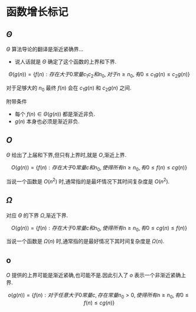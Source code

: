# 函数增长标记

## $\Theta$

$\Theta$ 算法导论的翻译是渐近紧确界...

- 说人话就是 $\Theta$ 确定了这个函数的上界和下界.

$$ 
\Theta(g(n)) = \{f(n): 存在大于0常量 c_1 c_2和 n_0,对于 n \geq n_0, 有 0\leq c_1g(n) \leq c_2g(n) \} 
$$

对于足够大的 $n_0$ 最终 $f(n)$ 会在 $c_1g(n)$ 和 $c_2g(n)$ 之间.

附带条件

- 每个 $f(n) \in \Theta(g(n))$ 都是渐近非负.
- $g(n)$ 本身也必须是渐近非负.

## $O$

$\Theta$ 给出了上届和下界,但只有上界时,就是 $O$,渐近上界.

$$
O(g(n)) = \{f(n): 存在大于0常量 c 和 n_0,使得所有 n \geq n_0,有 0 \leq f(n) \leq cg(n) \}
$$

当说一个函数是 $O(n^2)$ 时,通常指的是最坏情况下其时间复杂度是 $O(n^2)$.

## $\Omega$

对应 $\Theta$  的下界 $\Omega$,渐近下界.

$$
O(g(n)) = \{f(n): 存在大于0常量 c 和 n_0,使得所有 n \geq n_0,有 0 \leq cg(n) \leq f(n)\}
$$

当说一个函数是 $\Omega(n)$ 时,通常指的是最好情况下其时间复杂度是 $\Omega(n)$.

## o

$O$ 提供的上界可能是渐近紧确,也可能不是.因此引入了 $o$ 表示一个非渐近紧确上界.

$$
o(g(n)) = \{f(n): 对于任意大于 0 常量 c,存在常量 n_0 > 0 ,使得所有 n \geq n_0,有 0 \leq f(n) \leq cg(n) \}
$$